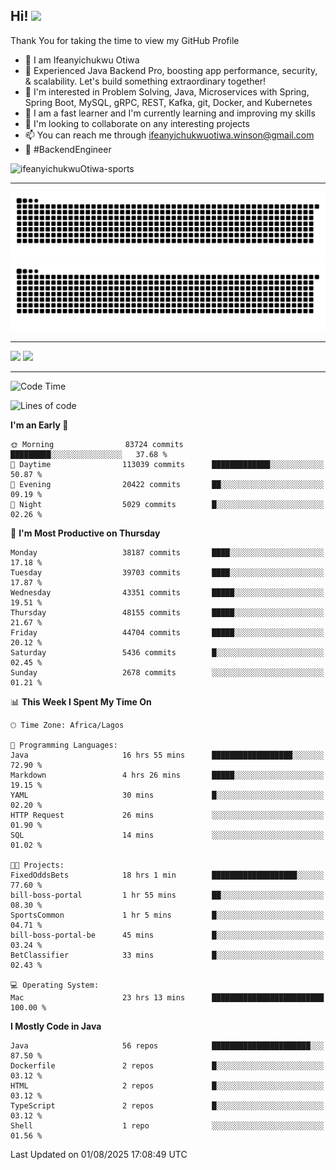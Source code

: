 <!-- BLOG-POST-LIST:START --><!-- BLOG-POST-LIST:END -->

## Hi! <img src="https://media.giphy.com/media/hvRJCLFzcasrR4ia7z/giphy.gif" width="4%"> 

Thank You for taking the time to view my GitHub Profile

- 👋 I am Ifeanyichukwu Otiwa
- 🚀 Experienced Java Backend Pro, boosting app performance, security, & scalability. Let's build something extraordinary together!
- 👀 I'm interested in Problem Solving, Java, Microservices with Spring, Spring Boot, MySQL, gRPC, REST, Kafka, git, Docker, and Kubernetes
- 🌱 I am a fast learner and I'm currently learning and improving my skills
- 💞️ I'm looking to collaborate on any interesting projects
- 📫 You can reach me through ifeanyichukwuotiwa.winson@gmail.com
- 🚀 #BackendEngineer

<p align="left" marginTop="10px"> <img src="https://komarev.com/ghpvc/?username=ifeanyichukwuOtiwa-sports&label=Profile%20views&color=0e75b6&style=for-the-badge" alt="ifeanyichukwuOtiwa-sports" /> </p>

***

<!--🐍📈SNAKEGRAPH / 🌐WEBSITE: https://github.com/Platane/snk -->
![github contribution grid snake animation](https://raw.githubusercontent.com/ifeanyichukwuOtiwa-sports/ifeanyichukwuOtiwa-sports/output/github-contribution-grid-snake-dark.svg#gh-dark-mode-only)![github contribution grid snake animation](https://raw.githubusercontent.com/ifeanyichukwuOtiwa-sports/ifeanyichukwuOtiwa-sports/output/github-contribution-grid-snake.svg#gh-light-mode-only)

***

<p float="left">
  <img float="left" src="https://github-readme-stats.vercel.app/api?username=ifeanyichukwuOtiwa-sports&count_private=true&include_all_commits=true&theme=react&show_icons=true" />
  <img float="right" src="https://github-readme-stats.vercel.app/api/top-langs/?username=ifeanyichukwuOtiwa-sports&layout=compact&show_icons=true&theme=react" /> 
</p>

***



<!--START_SECTION:waka-->
![Code Time](http://img.shields.io/badge/Code%20Time-4%2C032%20hrs%2012%20mins-blue)

![Lines of code](https://img.shields.io/badge/From%20Hello%20World%20I%27ve%20Written-61.2%20million%20lines%20of%20code-blue)

**I'm an Early 🐤** 

```text
🌞 Morning                83724 commits       █████████░░░░░░░░░░░░░░░░   37.68 % 
🌆 Daytime                113039 commits      █████████████░░░░░░░░░░░░   50.87 % 
🌃 Evening                20422 commits       ██░░░░░░░░░░░░░░░░░░░░░░░   09.19 % 
🌙 Night                  5029 commits        █░░░░░░░░░░░░░░░░░░░░░░░░   02.26 % 
```
📅 **I'm Most Productive on Thursday** 

```text
Monday                   38187 commits       ████░░░░░░░░░░░░░░░░░░░░░   17.18 % 
Tuesday                  39703 commits       ████░░░░░░░░░░░░░░░░░░░░░   17.87 % 
Wednesday                43351 commits       █████░░░░░░░░░░░░░░░░░░░░   19.51 % 
Thursday                 48155 commits       █████░░░░░░░░░░░░░░░░░░░░   21.67 % 
Friday                   44704 commits       █████░░░░░░░░░░░░░░░░░░░░   20.12 % 
Saturday                 5436 commits        █░░░░░░░░░░░░░░░░░░░░░░░░   02.45 % 
Sunday                   2678 commits        ░░░░░░░░░░░░░░░░░░░░░░░░░   01.21 % 
```


📊 **This Week I Spent My Time On** 

```text
🕑︎ Time Zone: Africa/Lagos

💬 Programming Languages: 
Java                     16 hrs 55 mins      ██████████████████░░░░░░░   72.90 % 
Markdown                 4 hrs 26 mins       █████░░░░░░░░░░░░░░░░░░░░   19.15 % 
YAML                     30 mins             █░░░░░░░░░░░░░░░░░░░░░░░░   02.20 % 
HTTP Request             26 mins             ░░░░░░░░░░░░░░░░░░░░░░░░░   01.90 % 
SQL                      14 mins             ░░░░░░░░░░░░░░░░░░░░░░░░░   01.02 % 

🐱‍💻 Projects: 
FixedOddsBets            18 hrs 1 min        ███████████████████░░░░░░   77.60 % 
bill-boss-portal         1 hr 55 mins        ██░░░░░░░░░░░░░░░░░░░░░░░   08.30 % 
SportsCommon             1 hr 5 mins         █░░░░░░░░░░░░░░░░░░░░░░░░   04.71 % 
bill-boss-portal-be      45 mins             █░░░░░░░░░░░░░░░░░░░░░░░░   03.24 % 
BetClassifier            33 mins             █░░░░░░░░░░░░░░░░░░░░░░░░   02.43 % 

💻 Operating System: 
Mac                      23 hrs 13 mins      █████████████████████████   100.00 % 
```

**I Mostly Code in Java** 

```text
Java                     56 repos            ██████████████████████░░░   87.50 % 
Dockerfile               2 repos             █░░░░░░░░░░░░░░░░░░░░░░░░   03.12 % 
HTML                     2 repos             █░░░░░░░░░░░░░░░░░░░░░░░░   03.12 % 
TypeScript               2 repos             █░░░░░░░░░░░░░░░░░░░░░░░░   03.12 % 
Shell                    1 repo              ░░░░░░░░░░░░░░░░░░░░░░░░░   01.56 % 
```




 Last Updated on 01/08/2025 17:08:49 UTC
<!--END_SECTION:waka-->

<!--
<p align="center">
![trophy](https://github-profile-trophy.vercel.app/?username=ifeanyichukwuOtiwa-sports&theme=onedark) (https://github.com/ryo-ma/github-profile-trophy)
</p>
-->

<!---
ifeanyi-otiwa/ifeanyi-otiwa is a ✨ special ✨ repository because its `README.md` (this file) appears on your GitHub profile.
You can click the Preview link to take a look at your changes.
--->
